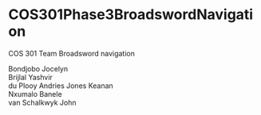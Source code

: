# COS301Phase3BroadswordNavigation
COS 301 Team Broadsword navigation

Bondjobo    Jocelyn  
Brijlal    Yashvir  
du Plooy    Andries
Jones    Keanan  
Nxumalo    Banele  
van Schalkwyk    John  
